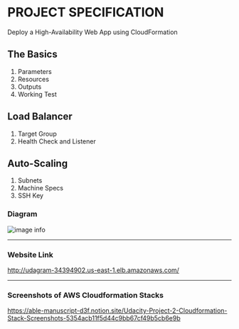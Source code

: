 # PROJECT SPECIFICATION
Deploy a High-Availability Web App using CloudFormation 
## The Basics
1. Parameters 
2. Resources
3. Outputs
4. Working Test
## Load Balancer
1. Target Group
2. Health Check and Listener
## Auto-Scaling
1. Subnets
2. Machine Specs
3. SSH Key

### Diagram
![image info](./diagram/udagram.png)

---
### Website Link
http://udagram-34394902.us-east-1.elb.amazonaws.com/

---
### Screenshots of AWS Cloudformation Stacks
https://able-manuscript-d3f.notion.site/Udacity-Project-2-Cloudformation-Stack-Screenshots-5354acb11f5d44c9bb67cf49b5cb6e9b
